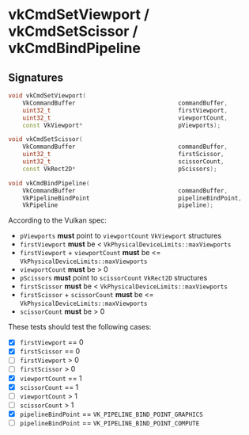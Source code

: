# vkCmdSetViewport / vkCmdSetScissor / vkCmdBindPipeline

## Signatures
```c++
void vkCmdSetViewport(
    VkCommandBuffer                             commandBuffer,
    uint32_t                                    firstViewport,
    uint32_t                                    viewportCount,
    const VkViewport*                           pViewports);

void vkCmdSetScissor(
    VkCommandBuffer                             commandBuffer,
    uint32_t                                    firstScissor,
    uint32_t                                    scissorCount,
    const VkRect2D*                             pScissors);

void vkCmdBindPipeline(
    VkCommandBuffer                             commandBuffer,
    VkPipelineBindPoint                         pipelineBindPoint,
    VkPipeline                                  pipeline);
```


According to the Vulkan spec:
- `pViewports` **must** point to `viewportCount` `VkViewport` structures
- `firstViewport` **must** be < `VkPhysicalDeviceLimits::maxViewports`
- `firstViewport` + `viewportCount` **must** be <=
    `VkPhysicalDeviceLimits::maxViewports`
- `viewportCount` **must** be > 0
- `pScissors` **must** point to `scissorCount` `VkRect2D` structures
- `firstScissor` **must** be < `VkPhysicalDeviceLimits::maxViewports`
- `firstScissor` + `scissorCount` **must** be <=
    `VkPhysicalDeviceLimits::maxViewports`
- `scissorCount` **must** be > 0

These tests should test the following cases:
- [x] `firstViewport` == 0
- [x] `firstScissor` == 0
- [ ] `firstViewport` > 0
- [ ] `firstScissor` > 0
- [x] `viewportCount` == 1
- [x] `scissorCount` == 1
- [ ] `viewportCount` > 1
- [ ] `scissorCount` > 1
- [x] `pipelineBindPoint` == `VK_PIPELINE_BIND_POINT_GRAPHICS`
- [ ] `pipelineBindPoint` == `VK_PIPELINE_BIND_POINT_COMPUTE`